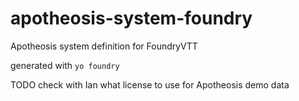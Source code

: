 # apotheosis-system-foundry

Apotheosis system definition for FoundryVTT

generated with `yo foundry`

TODO check with Ian what license to use for Apotheosis demo data
